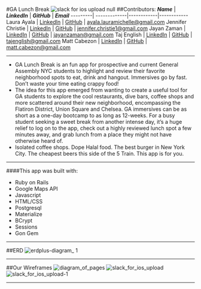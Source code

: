 #GA Lunch Break 
![slack for ios upload null](https://cloud.githubusercontent.com/assets/22873862/21360244/153a4c62-c6ad-11e6-9197-a6f359599812.png)
##Contributors:
**_Name_** | **_LinkedIn_** | **_GitHub_** | **_Email_**
---------| -------------|------------|------------
Laura Ayala | [LinkedIn](https://www.linkedin.com/in/ayalalaura) | [GitHub](https://github.com/ayalalaura) | ayala.lauramichelle@gmail.com
Jennifer Christie | [LinkedIn](https://www.linkedin.com/in/jenniferrchristie) | [GitHub](https://github.com/JennRC87) | jennifer.christie1@gmail.com
Jayan Zaman | [LinkedIn](https://www.linkedin.com/in/jayanzaman) | [GitHub](https://github.com/jayanzaman) | jayanzaman@gmail.com
Taj English | [LinkedIn](https://www.linkedin.com/in/taj-english) | [GitHub](https://github.com/itajenglish) | tajenglish@gmail.com
Matt Cabezon | [LinkedIn](https://www.linkedin.com/in/matthew-cabezon) | [GitHub](https://github.com/mcabz27) | matt.cabezon@gmail.com

--------------------------------------------------

* GA Lunch Break is an fun app for prospective and current General Assembly NYC students to highlight and review their favorite neighborhood spots to eat, drink and hangout. Immersives go by fast. Don’t waste your time eating crappy food!
* The idea for this app emerged from wanting to create a useful tool for GA students to explore the cool restaurants, dive bars, coffee shops and more scattered around their new neighborhood, encompassing the Flatiron District, Union Square and Chelsea. GA immersives can be as short as a one-day bootcamp to as long as 12-weeks. For a busy student seeking a sweet break from another intense day, it’s a huge relief to log on to the app, check out a highly reviewed lunch spot a few minutes away, and grab lunch from a place they might not have otherwise heard of.
* Isolated coffee shops. Dope Halal food. The best burger in New York City. The cheapest beers this side of the 5 Train. This app is for you.

--------------------------------------------------

####This app was built with:

* Ruby on Rails
* Google Maps API
* Javascript
* HTML/CSS
* Postgresql
* Materialize
* BCrypt
* Sessions
* Gon Gem

--------------------------------------------------
##ERD
![erdplus-diagram_ 1](https://cloud.githubusercontent.com/assets/22873862/21360137/af8b1c66-c6ac-11e6-9eb6-f42e5371f629.png)

--------------------------------------------------
##Our Wireframes
![diagram_of_pages](https://cloud.githubusercontent.com/assets/22873862/21429739/22ec4dec-c82e-11e6-933c-2bf386beb0d6.jpg)
![slack_for_ios_upload](https://cloud.githubusercontent.com/assets/22873862/21429761/347dbc26-c82e-11e6-9ede-1956c14304e8.jpg)
![slack_for_ios_upload-1](https://cloud.githubusercontent.com/assets/22873862/21429776/45e44fca-c82e-11e6-87b0-483ca3d69eba.jpg)

--------------------------------------------------



